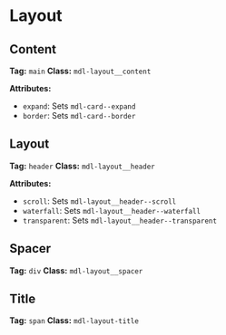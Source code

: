 # Layout
## Content
**Tag:** `main`
**Class:** `mdl-layout__content`

**Attributes:**
* `expand`: Sets `mdl-card--expand`
* `border`: Sets `mdl-card--border`

## Layout
**Tag:** `header`
**Class:** `mdl-layout__header`

**Attributes:**
* `scroll`: Sets `mdl-layout__header--scroll`
* `waterfall`: Sets `mdl-layout__header--waterfall`
* `transparent`: Sets `mdl-layout__header--transparent`

## Spacer
**Tag:** `div`
**Class:** `mdl-layout__spacer`

## Title
**Tag:** `span`
**Class:** `mdl-layout-title`
